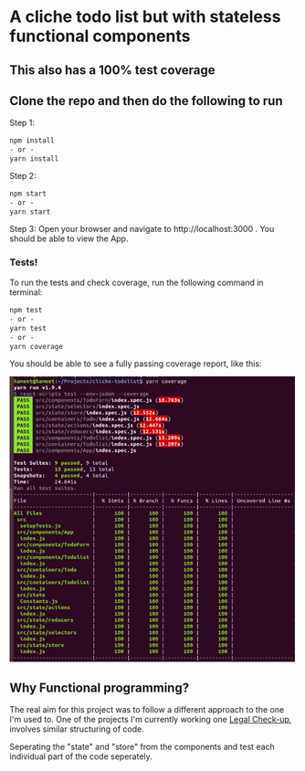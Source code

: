 # A cliche todo list but with stateless functional components
## This also has a 100% test coverage

## Clone the repo and then do the following to run

Step 1:
```
npm install
- or -
yarn install
```
Step 2:
```
npm start
- or -
yarn start
```
Step 3:
Open your browser and navigate to http://localhost:3000 .
You should be able to view the App.

### Tests!

To run the tests and check coverage, run the following command in terminal:
```
npm test
- or -
yarn test
- or -
yarn coverage
```
You should be able to see a fully passing coverage report, like this:

<img src="./public/Screenshot todo.png" alt="screenshot showing my test suite passing" width="500px"/>


## Why Functional programming?

The real aim for this project was to follow a different approach to the one I'm used to. One of the projects I'm currently working one <a href="https://github.com/PaperHat/legal-checkup-client">Legal Check-up</a>, involves similar structuring of code. 

Seperating the "state" and "store" from the components and test each individual part of the code seperately. 
